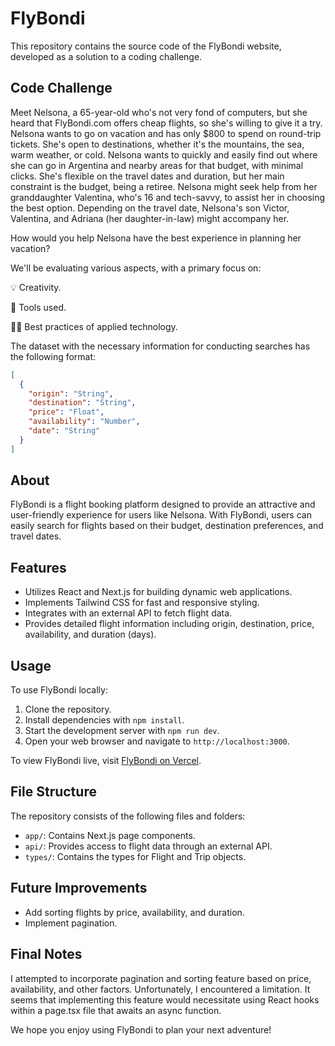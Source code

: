 # FlyBondi

This repository contains the source code of the FlyBondi website, developed as a solution to a coding challenge.

## Code Challenge

Meet Nelsona, a 65-year-old who's not very fond of computers, but she heard that FlyBondi.com offers cheap flights, so she's willing to give it a try. Nelsona wants to go on vacation and has only $800 to spend on round-trip tickets. She's open to destinations, whether it's the mountains, the sea, warm weather, or cold. Nelsona wants to quickly and easily find out where she can go in Argentina and nearby areas for that budget, with minimal clicks. She's flexible on the travel dates and duration, but her main constraint is the budget, being a retiree. Nelsona might seek help from her granddaughter Valentina, who's 16 and tech-savvy, to assist her in choosing the best option. Depending on the travel date, Nelsona's son Victor, Valentina, and Adriana (her daughter-in-law) might accompany her.

How would you help Nelsona have the best experience in planning her vacation?

We'll be evaluating various aspects, with a primary focus on:

💡 Creativity.

🔧 Tools used.

👨‍💻 Best practices of applied technology.

The dataset with the necessary information for conducting searches has the following format:

```json
[
  {
    "origin": "String",
    "destination": "String",
    "price": "Float",
    "availability": "Number",
    "date": "String"
  }
]
```

## About

FlyBondi is a flight booking platform designed to provide an attractive and user-friendly experience for users like Nelsona. With FlyBondi, users can easily search for flights based on their budget, destination preferences, and travel dates.

## Features

- Utilizes React and Next.js for building dynamic web applications.
- Implements Tailwind CSS for fast and responsive styling.
- Integrates with an external API to fetch flight data.
- Provides detailed flight information including origin, destination, price, availability, and duration (days).

## Usage

To use FlyBondi locally:
1. Clone the repository.
2. Install dependencies with `npm install`.
3. Start the development server with `npm run dev`.
4. Open your web browser and navigate to `http://localhost:3000`.

To view FlyBondi live, visit [FlyBondi on Vercel](https://flybondi-zeta.vercel.app/).

## File Structure

The repository consists of the following files and folders:
- `app/`: Contains Next.js page components.
- `api/`: Provides access to flight data through an external API.
- `types/`: Contains the types for Flight and Trip objects.

## Future Improvements

- Add sorting flights by price, availability, and duration.
- Implement pagination.

## Final Notes

I attempted to incorporate pagination and sorting feature based on price, availability, and other factors. Unfortunately, I encountered a limitation. It seems that implementing this feature would necessitate using React hooks within a page.tsx file that awaits an async function.

We hope you enjoy using FlyBondi to plan your next adventure!
